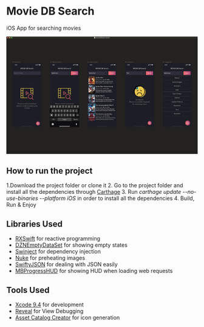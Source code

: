 # Movie DB Search #
iOS App for searching movies

![MovieDBSearch](screenshot.png)
 

## How to run the project ##

1.Download the project folder or clone it 
2. Go to the project folder and install all the dependencies through [Carthage](https://github.com/Carthage/Carthage)
3. Run *carthage update --no-use-binaries --platform iOS* in order to install all the dependencies 
4. Build, Run & Enjoy 


## Libraries Used ##
- [RXSwift](https://github.com/ReactiveX/RxSwift) for reactive programming
- [DZNEmptyDataSet](https://github.com/dzenbot/DZNEmptyDataSet) for showing empty states
- [Swinject](https://github.com/Swinject/Swinject) for dependency injection
- [Nuke](https://github.com/kean/Nuke) for preheating images 
- [SwiftyJSON](https://github.com/SwiftyJSON/SwiftyJSON) for dealing with JSON easily
- [MBProgressHUD](https://github.com/jdg/MBProgressHUD) for showing HUD when loading web requests


## Tools Used ##
- [Xcode 9.4](https://developer.apple.com/xcode/) for development 
- [Reveal](https://revealapp.com) for View Debugging
- [Asset Catalog Creator](https://itunes.apple.com/us/app/asset-catalog-creator-pro/id809625456?mt=12) for icon generation
